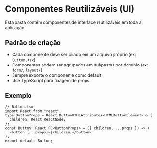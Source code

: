 # Componentes Reutilizáveis (UI)

Esta pasta contém componentes de interface reutilizáveis em toda a aplicação.

## Padrão de criação
- Cada componente deve ser criado em um arquivo próprio (ex: `Button.tsx`)
- Componentes podem ser agrupados em subpastas por domínio (ex: `form/`, `layout/`)
- Sempre exporte o componente como default
- Use TypeScript para tipagem de props

## Exemplo
```tsx
// Button.tsx
import React from "react";
type ButtonProps = React.ButtonHTMLAttributes<HTMLButtonElement> & {
  children: React.ReactNode;
};
const Button: React.FC<ButtonProps> = ({ children, ...props }) => (
  <button {...props}>{children}</button>
);
export default Button;
``` 